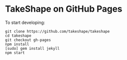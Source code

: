 # TakeShape on GitHub Pages

To start developing:

```
git clone https://github.com/takeshape/takeshape
cd takeshape
git checkout gh-pages
npm install
[sudo] gem install jekyll
npm start
```

